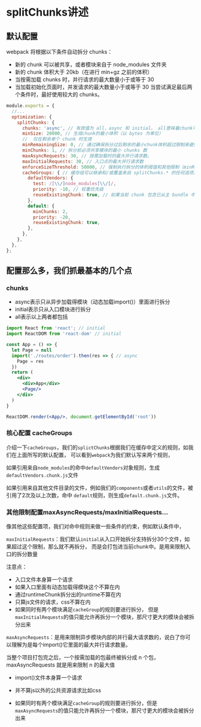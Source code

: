 # splitChunks讲述

## 默认配置
webpack 将根据以下条件自动拆分 chunks：

- 新的 chunk 可以被共享，或者模块来自于 node_modules 文件夹
- 新的 chunk 体积大于 20kb（在进行 min+gz 之前的体积）
- 当按需加载 chunks 时，并行请求的最大数量小于或等于 30
- 当加载初始化页面时，并发请求的最大数量小于或等于 30
当尝试满足最后两个条件时，最好使用较大的 chunks。


```js
module.exports = {
  //...
  optimization: {
    splitChunks: {
      chunks: 'async', // 有效值为 all，async 和 initial。 all意味着chunk可以在异步和非异步chunk之间共享
      minSize: 20000, // 生成chunk的最小体积（以 bytes 为单位）
      //  仅在剩余单个 chunk 时生效
      minRemainingSize: 0, // 通过确保拆分过后剩余的最小chunk体积超过限制来避免大小为零的模块。开发环境默认0，其他情况，默认为minSize的值。（基本不需要手动指定）
      minChunks: 1, // 拆分前必须共享模块的最小 chunks 数
      maxAsyncRequests: 30, // 按需加载时的最大并行请求数。
      maxInitialRequests: 30, // 入口点的最大并行请求数
      enforceSizeThreshold: 50000, // 强制执行拆分的体积阈值和其他限制（minRemainingSize，maxAsyncRequests，maxInitialRequests）将被忽略。
      cacheGroups: { // 缓存组可以继承和/或覆盖来自 splitChunks.* 的任何选项。但是 test、priority 和 reuseExistingChunk 只能在缓存组级别上进行配置。将它们设置为 false以禁用任何默认缓存组。
        defaultVendors: {
          test: /[\\/]node_modules[\\/]/,
          priority: -10, // 权重优先级
          reuseExistingChunk: true, // 如果当前 chunk 包含已从主 bundle 中拆分出的模块，则它将被重用，而不是生成新的模块。这可能会影响 chunk 的结果文件名。
        },
        default: {
          minChunks: 2,
          priority: -20,
          reuseExistingChunk: true,
        },
      },
    },
  },
};

```

## 配置那么多，我们抓最基本的几个点

### chunks
- async表示只从异步加载得模块（动态加载import()）里面进行拆分
- initial表示只从入口模块进行拆分
- all表示以上两者都包括
```jsx
import React from 'react'; // initial 
import ReactDOM from 'react-dom' // initial

const App = () => {
  let Page = null
  import('./routes/order').then(res => { // async
    Page = res
  })
  return (
    <div>
      <div>App</div>
      <Page/>
    </div>
  )
}

ReactDOM.render(<App/>, document.getElementById('root'))
```

### 核心配置 cacheGroups

介绍一下`cacheGroups`，我们的`splictChunks`根据我们在缓存中定义的规则，如我们在上面所写的默认配置，
可以看到`webpack`为我们默认写来两个规则，

如果引用来自`node_modules`的命中`defaultVendors`对象规则，生成`defaultVendors.chunk.js`文件

如果引用来自其他文件目录的文件，例如我们的`components`或者`utils`的文件，被引用了2次及以上次数，命中
`default`规则，则生成`default.chunk.js`文件。

### 其他限制配置maxAsyncRequests/maxInitialRequests...
像其他这些配置项，我们对命中规则来做一些条件的约束，例如默认条件中，

`maxInitialRequests`：我们默认`initial`从入口开始拆分支持拆分30个文件，如果超过这个限制，那么就不再拆分，
而是会打包进当前chunk中。是用来限制入口的拆分数量

注意点：
- 入口文件本身算一个请求
- 如果入口里面有动态加载得模块这个不算在内
- 通过runtimeChunk拆分出的runtime不算在内
- 只算js文件的请求，css不算在内
- 如果同时有两个模块满足`cacheGroup`的规则要进行拆分，
但是`maxInitialRequests`的值只能允许再拆分一个模块，那尺寸更大的模块会被拆分出来

`maxAsyncRequests`：是用来限制异步模块内部的并行最大请求数的，说白了你可以理解为是每个import()它里面的最大并行请求数量。

当整个项目打包完之后，一个按需加载的包最终被拆分成 n 个包，maxAsyncRequests 就是用来限制 n 的最大值
- import()文件本身算一个请求

- 并不算js以外的公共资源请求比如css

- 如果同时有两个模块满足`cacheGroup`的规则要进行拆分，但是`maxAsyncRequests`的值只能允许再拆分一个模块，那尺寸更大的模块会被拆分出来



